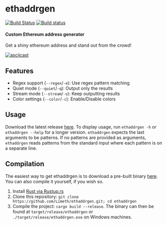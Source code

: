 # ethaddrgen
[![Build Status](https://travis-ci.org/Limeth/ethaddrgen.svg?branch=master)](https://travis-ci.org/Limeth/ethaddrgen)
[![Build status](https://ci.appveyor.com/api/projects/status/tbnkiqgiqkrmtbcc?svg=true)](https://ci.appveyor.com/project/Limeth/ethaddrgen)
#### Custom Ethereum address generator
Get a shiny ethereum address and stand out from the crowd!

[![asciicast](https://asciinema.org/a/cmidn81zwi1c2n49ij4co9pg9.png)](https://asciinema.org/a/cmidn81zwi1c2n49ij4co9pg9)

## Features
- Regex support (`--regex`/`-e`): Use regex pattern matching
- Quiet mode (`--quiet`/`-q`): Output only the results
- Stream mode (`--stream`/`-s`): Keep outputting results
- Color settings (`--color`/`-c`): Enable/Disable colors

## Usage
Download the latest release [here](https://github.com/Limeth/ethaddrgen/releases).
To display usage, run `ethaddrgen -h` or `ethaddrgen --help` for a longer version.
`ethaddrgen` expects the last arguments to be patterns. If no patterns are provided as arguments, `ethaddrgen` reads patterns from the standard input where each pattern is on a separate line.

## Compilation
The easiest way to get ethaddrgen is to download a pre-built binary [here](https://github.com/Limeth/ethaddrgen/releases).
You can also compile it yourself, if you wish so.
1. Install [Rust via Rustup.rs](http://rustup.rs/)
2. Clone this repository: `git clone https://github.com/Limeth/ethaddrgen.git; cd ethaddrgen`
3. Compile the project: `cargo build --release`. The binary can then be found at `target/release/ethaddrgen` or `./target/release/ethaddrgen.exe` on Windows machines.
